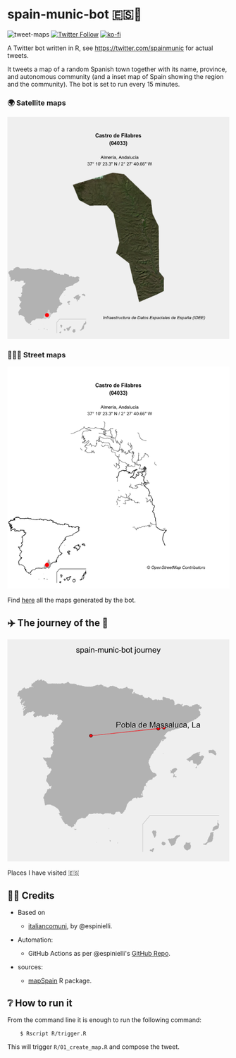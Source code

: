 # spain-munic-bot 🇪🇸🤖

![tweet-maps](https://github.com/dieghernan/spain-munic-bot/workflows/last-tweet/badge.svg)
[![Twitter Follow](https://img.shields.io/twitter/follow/spainmunic?style=social)](https://twitter.com/spainmunic)
[![ko-fi](https://img.shields.io/badge/buy%20me%20a%20coffee-donate-yellow.svg)](https://ko-fi.com/dieghernan)

A Twitter bot written in R, see <https://twitter.com/spainmunic> for actual tweets.

It tweets a map of a random Spanish town together with its name, province, and autonomous community (and a inset map of Spain showing the region and the community). The bot is set to run every 15 minutes.

### 🌍 Satellite maps

![last-map-satellite](/assets/img/munic-satellite.png)

### 🚶🏻‍♂️ Street maps

![last-map-streets](/assets/img/munic-streets.png)

Find [here](https://dieghernan.github.io/spain-munic-bot/journey) all the maps generated by the bot.

## ✈️ The journey of the 🤖

![journey](/assets/img/journey.png)

Places I have visited 🇪🇸

## 🙌🏻 Credits

-   Based on

    -   [italiancomuni](https://twitter.com/italiancomuni), by \@espinielli.

-   Automation:

    -   GitHub Actions as per \@espinielli's [GitHub Repo](https://github.com/espinielli/italian-comuni-bot).

-   sources:

    -   [mapSpain](https://ropenspain.github.io/mapSpain/) R package.

## ❔ How to run it

From the command line it is enough to run the following command:

        $ Rscript R/trigger.R

This will trigger `R/01_create_map.R` and compose the tweet.
